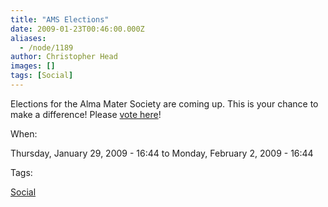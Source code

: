 ```yaml
---
title: "AMS Elections"
date: 2009-01-23T00:46:00.000Z
aliases:
  - /node/1189
author: Christopher Head
images: []
tags: [Social]
---
```


Elections for the Alma Mater Society are coming up. This is your chance to make a difference! Please [vote here](http://www.ams.ubc.ca/elections)!

When: 

Thursday, January 29, 2009 - 16:44 to Monday, February 2, 2009 - 16:44

Tags: 

[Social](/social)
